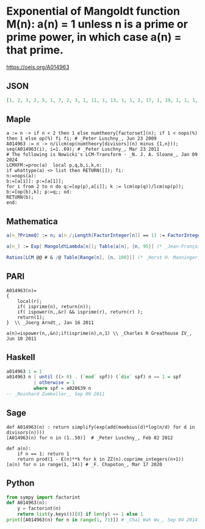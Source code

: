 # Exponential of Mangoldt function M\(n\): a\(n\) \= 1 unless n is a prime or prime power, in which case a\(n\) \= that prime\.
https://oeis.org/A014963
## JSON
```JSON
[1, 2, 3, 2, 5, 1, 7, 2, 3, 1, 11, 1, 13, 1, 1, 2, 17, 1, 19, 1, 1, 1, 23, 1, 5, 1, 3, 1, 29, 1, 31, 2, 1, 1, 1, 1, 37, 1, 1, 1, 41, 1, 43, 1, 1, 1, 47, 1, 7, 1, 1, 1, 53, 1, 1, 1, 1, 1, 59, 1, 61, 1, 1, 2, 1, 1, 67, 1, 1, 1, 71, 1, 73, 1, 1, 1, 1, 1, 79, 1, 3, 1, 83, 1, 1, 1, 1, 1, 89, 1, 1, 1, 1, 1, 1]
```
## Maple
```Maple
a := n -> if n < 2 then 1 else numtheory[factorset](n); if 1 < nops(%) then 1 else op(%) fi fi; # _Peter Luschny_, Jun 23 2009
A014963 := n -> n/ilcm(op(numtheory[divisors](n) minus {1,n}));
seq(A014963(i), i=1..69); # _Peter Luschny_, Mar 23 2011
# The following is Nowicki's LCM-Transform - _N. J. A. Sloane_, Jan 09 2024
LCMXFM:=proc(a)  local p,q,b,i,k,n:
if whattype(a) <> list then RETURN([]); fi:
n:=nops(a):
b:=[a[1]]: p:=[a[1]];
for i from 2 to n do q:=[op(p),a[i]]; k := lcm(op(q))/lcm(op(p));
b:=[op(b),k]; p:=q;; od:
RETURN(b);
end:
```
## Mathematica
```Mathematica
a[n_?PrimeQ] := n; a[n_/;Length[FactorInteger[n]] == 1] := FactorInteger[n][[1]][[1]]; a[n_] := 1; Table[a[n], {n, 95}] (* _Alonso del Arte_, Jan 16 2011 *)
```
```Mathematica
a[n_] := Exp[ MangoldtLambda[n]]; Table[a[n], {n, 95}] (* _Jean-François Alcover_, Jul 29 2013 *)
```
```Mathematica
Ratios[LCM @@ # & /@ Table[Range[n], {n, 100}]] (* _Horst H. Manninger_, Mar 08 2024 *)
```
## PARI
```PARI
A014963(n)=
{
    local(r);
    if( isprime(n), return(n));
    if( ispower(n,,&r) && isprime(r), return(r) );
    return(1);
}  \\ _Joerg Arndt_, Jan 16 2011
```
```PARI
a(n)=ispower(n,,&n);if(isprime(n),n,1) \\ _Charles R Greathouse IV_, Jun 10 2011
```
## Haskell
```Haskell
a014963 1 = 1
a014963 n | until ((> 0) . (`mod` spf)) (`div` spf) n == 1 = spf
          | otherwise = 1
          where spf = a020639 n
-- _Reinhard Zumkeller_, Sep 09 2011
```
## Sage
```Sage
def A014963(n) : return simplify(exp(add(moebius(d)*log(n/d) for d in divisors(n))))
[A014963(n) for n in (1..50)]  # _Peter Luschny_, Feb 02 2012
```
```Sage
def a(n):
    if n == 1: return 1
    return prod(1 - E(n)**k for k in ZZ(n).coprime_integers(n+1))
[a(n) for n in range(1, 14)] # _F. Chapoton_, Mar 17 2020
```
## Python
```Python
from sympy import factorint
def A014963(n):
    y = factorint(n)
    return list(y.keys())[0] if len(y) == 1 else 1
print([A014963(n) for n in range(1, 71)]) # _Chai Wah Wu_, Sep 04 2014
```
